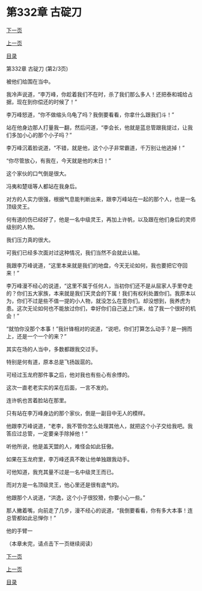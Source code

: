 <h1>第332章    古碇刀</h1>
            <div><p><a href="./995_%E7%AC%AC332%E7%AB%A0_%E5%8F%A4%E7%A2%87%E5%88%80.md">下一页</a></p><p><a href="./993_%E7%AC%AC332%E7%AB%A0_%E5%8F%A4%E7%A2%87%E5%88%80.md">上一页</a></p><p><a href="../">目录</a></p></div>
            <div><p>第332章    古碇刀 (第2/3页)</p><p>被他们给围在当中。</p><p>我冷声说道，“李万峰，你趁着我们不在时，杀了我们那么多人！还把泰和城给占据，现在到你偿还的时候了！”</p><p>李万峰怒道，“你不做缩头乌龟了吗？我倒要看看，你拿什么跟我们斗！”</p><p>站在他身边那人打量我一翻，然后问道，“李会长，他就是蓝总管跟我提过，让我们多加小心的那个小子吗？”</p><p>李万峰沉着脸说道，“不错，就是他，这个小子非常霸道，千万别让他逃掉！”</p><p>“你尽管放心，有我在，今天就是他的末日！”</p><p>这个家伙的口气倒是很大。</p><p>冯夷和楚瑶等人都站在我身后。</p><p>对方的人实力很强，根据气息能判断出来，跟李万峰站在一起的那个人，也是一名顶级灵王。</p><p>何有道的伤已经好了，他是一名中级灵王，再加上许帆，以及跟在他们身后的灵师级别的人物。</p><p>我们压力真的很大。</p><p>可我们已经多次面对过这种情况，我们当然不会就此认输。</p><p>我跟李万峰说道，“这里本来就是我们的地盘，今天无论如何，我也要把它夺回来！”</p><p>李万峰漫不经心的说道，“这里不属于任何人，当初你们还不是从屈家人手里夺走的？你们五大家族，本来就是我们天灵会的下属！我们有权利处置你们。我原本以为，你们不过是些不值一提的小人物，就没怎么在意你们。却没想到，我养虎为患。这次无论如何也不能放过你们，幸好你们自己送上门来，给了我一个很好的机会！”</p><p>“就怕你没那个本事！”我针锋相对的说道，“说吧，你们打算怎么动手？是一拥而上，还是一个一个的来？”</p><p>其实在场的人当中，多数都跟我交过手。</p><p>特别是何有道，原本总是飞扬跋扈的。</p><p>可经过玉龙府那件事之后，他对我也有些心有余悸的。</p><p>这次一直老老实实的呆在后面，一言不发的。</p><p>连许帆也苦着脸站在那里。</p><p>只有站在李万峰身边的那个家伙，倒是一副目中无人的模样。</p><p>他跟李万峰说道，“老李，我不管你怎么处理其他人，就把这个小子交给我吧。我答应过总管，一定要亲手除掉他！”</p><p>听他所说，他是盖天盟的人，难怪会如此狂傲。</p><p>如果在玉龙府里，李万峰还真不敢让他单独跟我动手。</p><p>可他知道，我充其量不过是一名中级灵王而已。</p><p>而对方是一名顶级灵王，他心里还是很有底气的。</p><p>他跟那个人说道，“洪逸，这个小子很狡猾，你要小心一些。”</p><p>那人撇着嘴，向前走了几步，漫不经心的说道，“我倒要看看，你有多大本事！连总管都如此忌惮你！”</p><p>他的手臂一</p><p>（本章未完，请点击下一页继续阅读）</p></div>
            <div><p><a href="./995_%E7%AC%AC332%E7%AB%A0_%E5%8F%A4%E7%A2%87%E5%88%80.md">下一页</a></p><p><a href="./993_%E7%AC%AC332%E7%AB%A0_%E5%8F%A4%E7%A2%87%E5%88%80.md">上一页</a></p><p><a href="../">目录</a></p></div>